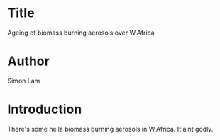 # Title
Ageing of biomass burning aerosols over W.Africa

# Author
Simon Lam

# Introduction
There's some hella biomass burning aerosols in W.Africa. It aint godly.
